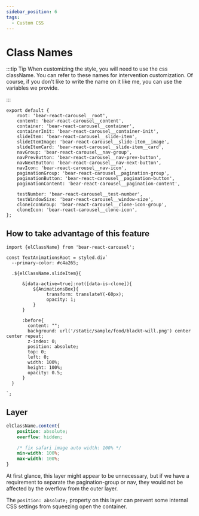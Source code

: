 ```yaml
---
sidebar_position: 6
tags:
  - Custom CSS
---
```


# Class Names

:::tip Tip
When customizing the style, you will need to use the css className. You can refer to these names for intervention customization. Of course, if you don't like to write the name on it like me, you can use the variables we provide.

:::

```tsx
export default {
    root: 'bear-react-carousel__root',
    content: 'bear-react-carousel__content',
    container: 'bear-react-carousel__container',
    containerInit: 'bear-react-carousel__container-init',
    slideItem: 'bear-react-carousel__slide-item',
    slideItemImage: 'bear-react-carousel__slide-item__image',
    slideItemCard: 'bear-react-carousel__slide-item__card',
    navGroup: 'bear-react-carousel__nav-group',
    navPrevButton: 'bear-react-carousel__nav-prev-button',
    navNextButton: 'bear-react-carousel__nav-next-button',
    navIcon: 'bear-react-carousel__nav-icon',
    paginationGroup: 'bear-react-carousel__pagination-group',
    paginationButton: 'bear-react-carousel__pagination-button',
    paginationContent: 'bear-react-carousel__pagination-content',

    testNumber: 'bear-react-carousel__test-number',
    testWindowSize: 'bear-react-carousel__window-size',
    cloneIconGroup: 'bear-react-carousel__clone-icon-group',
    cloneIcon: 'bear-react-carousel__clone-icon',
};
```

## How to take advantage of this feature

```tsx
import {elClassName} from 'bear-react-carousel';

const TextAnimationsRoot = styled.div`
  --primary-color: #c4a265;

  .${elClassName.slideItem}{
  
      &[data-active=true]:not([data-is-clone]){
          ${AnimationsBox}{
               transform: translateY(-60px);
               opacity: 1;
          }
      } 
      
      :before{
        content: "";
        background: url('/static/sample/food/blackt-will.png') center center repeat;
        z-index: 0;
        position: absolute;
        top: 0;
        left: 0;
        width: 100%;
        height: 100%;
        opacity: 0.5;
      }
  }
  
`;
```


## Layer

```css
elClassName.content{
    position: absolute;
    overflow: hidden;

    /* fix safari image auto width: 100% */
    min-width: 100%;
    max-width: 100%;
}
```
At first glance, this layer might appear to be unnecessary, but if we have a requirement to separate the pagination-group or nav, they would not be affected by the overflow from the outer layer.

The `position: absolute;` property on this layer can prevent some internal CSS settings from squeezing open the container.
